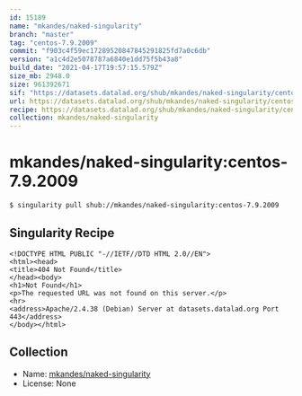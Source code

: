 ```yaml
---
id: 15189
name: "mkandes/naked-singularity"
branch: "master"
tag: "centos-7.9.2009"
commit: "f903c4f59ec17289520847845291825fd7a0c6db"
version: "a1c4d2e5078787a6840e1dd75f5b43a8"
build_date: "2021-04-17T19:57:15.579Z"
size_mb: 2948.0
size: 961392671
sif: "https://datasets.datalad.org/shub/mkandes/naked-singularity/centos-7.9.2009/2021-04-17-f903c4f5-a1c4d2e5/a1c4d2e5078787a6840e1dd75f5b43a8.sif"
url: https://datasets.datalad.org/shub/mkandes/naked-singularity/centos-7.9.2009/2021-04-17-f903c4f5-a1c4d2e5/
recipe: https://datasets.datalad.org/shub/mkandes/naked-singularity/centos-7.9.2009/2021-04-17-f903c4f5-a1c4d2e5/Singularity
collection: mkandes/naked-singularity
---
```


# mkandes/naked-singularity:centos-7.9.2009

```bash
$ singularity pull shub://mkandes/naked-singularity:centos-7.9.2009
```

## Singularity Recipe

```singularity
<!DOCTYPE HTML PUBLIC "-//IETF//DTD HTML 2.0//EN">
<html><head>
<title>404 Not Found</title>
</head><body>
<h1>Not Found</h1>
<p>The requested URL was not found on this server.</p>
<hr>
<address>Apache/2.4.38 (Debian) Server at datasets.datalad.org Port 443</address>
</body></html>
```

## Collection

 - Name: [mkandes/naked-singularity](https://github.com/mkandes/naked-singularity)
 - License: None

